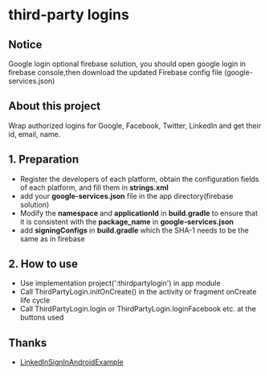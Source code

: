 # third-party logins
## Notice
Google login optional firebase solution, you should open google login in firebase console,then download the updated Firebase config file (google-services.json)


## About this project
Wrap authorized logins for Google, Facebook, Twitter, LinkedIn and get their id, email, name.

## 1. Preparation
* Register the developers of each platform, obtain the configuration fields of each platform, and fill them in **strings.xml**
* add your **google-services.json** file in the app directory(firebase solution)
* Modify the **namespace** and **applicationId** in **build.gradle** to ensure that it is consistent with the **package_name** in **google-services.json**
* add **signingConfigs** in **build.gradle** which the SHA-1 needs to be the same as in firebase


## 2. How to use
* Use implementation project(':thirdpartylogin') in app module
* Call ThirdPartyLogin.initOnCreate() in the activity or fragment onCreate life cycle
* Call ThirdPartyLogin.login or ThirdPartyLogin.loginFacebook etc. at the buttons used


## Thanks

- [LinkedInSignInAndroidExample](https://github.com/johncodeos-blog/LinkedInSignInAndroidExample)
